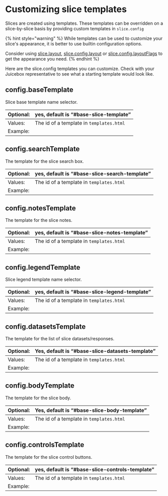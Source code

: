 # Customizing slice templates

Slices are created using templates. These templates can be overridden on a slice-by-slice basis by providing custom templates in `slice.config`

{% hint style="warning" %}
While templates can be used to customize your slice's appearance, it is better to use builtin configuration options.

Consider using [slice.layout](../../reference-guide-contents/slices/slices-and-common-configuration.md#layout), [slice.config.layout](../../reference-guide-contents/slices/slices-and-common-configuration.md) or [slice.config.layoutFlags](../../reference-guide-contents/slices/slices-and-common-configuration.md#config-layoutflags) to get the appearance you need.
{% endhint %}

Here are the slice.config templates you can customize. Check with your Juicebox representative to see what a starting template would look like.

## config.baseTemplate

Slice base template name selector.

| Optional: | yes, default is “\#base-slice-template” |
| :--- | :--- |
| Values: | The id of a template in `templates.html` |
| Example: |  |

## config.searchTemplate

The template for the slice search box.

| Optional: | yes, default is “\#base-slice-search-template” |
| :--- | :--- |
| Values: | The id of a template in `templates.html` |
| Example: |  |

## config.notesTemplate

The template for the slice notes.

| Optional: | yes, default is “\#base-slice-notes-template” |
| :--- | :--- |
| Values: | The id of a template in `templates.html` |
| Example: |  |

## config.legendTemplate

Slice legend template name selector.

| Optional: | yes, default is “\#base-slice-legend-template” |
| :--- | :--- |
| Values: | The id of a template in `templates.html` |
| Example: |  |

## config.datasetsTemplate

The template for the list of slice datasets/responses.

| Optional: | Yes, default is “\#base-slice-datasets-template” |
| :--- | :--- |
| Values: | The id of a template in `templates.html` |
| Example: |  |

## config.bodyTemplate

The template for the slice body.

| Optional: | Yes, default is “\#base-slice-body-template” |
| :--- | :--- |
| Values: | The id of a template in `templates.html` |
| Example: |  |

## config.controlsTemplate

The template for the slice control buttons.

| Optional: | yes, default is “\#base-slice-controls-template” |
| :--- | :--- |
| Values: | The id of a template in `templates.html` |
| Example: |  |

## 

